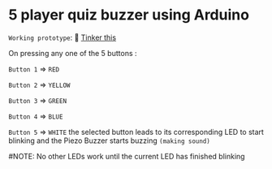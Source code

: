 # 5 player quiz buzzer using Arduino
`Working prototype`: 🔗 [Tinker this](https://www.tinkercad.com/things/8ZRHmhHDFEg?sharecode=L5AYspVZV_MCIqql2v_Jkn6_4cMVu930idI9_kTZSSo)


On pressing any one of the 5 buttons :

`Button 1` => `RED`

`Button 2` => `YELLOW`

`Button 3` => `GREEN`

`Button 4` => `BLUE`

`Button 5` => `WHITE`
 the selected button leads to its corresponding LED to start blinking and the Piezo Buzzer starts buzzing `(making sound)` 
 
 #NOTE: No other LEDs work until the current LED has finished blinking 
 
